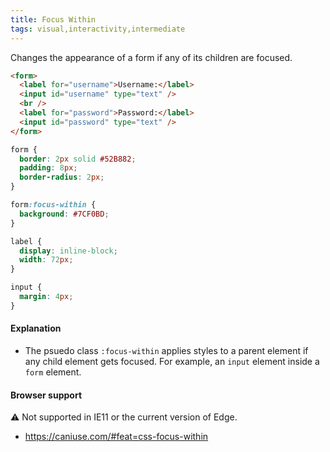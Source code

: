 ```yaml
---
title: Focus Within
tags: visual,interactivity,intermediate
---
```


Changes the appearance of a form if any of its children are focused.

```html
<form>
  <label for="username">Username:</label>
  <input id="username" type="text" />
  <br />
  <label for="password">Password:</label>
  <input id="password" type="text" />
</form>
```

```css
form {
  border: 2px solid #52B882;
  padding: 8px;
  border-radius: 2px;
}

form:focus-within {
  background: #7CF0BD;
}

label {
  display: inline-block;
  width: 72px;
}

input {
  margin: 4px;
}
```

#### Explanation

- The psuedo class `:focus-within` applies styles to a parent element if any child element gets focused. For example, an `input` element inside a `form` element.

#### Browser support

<span class="snippet__support-note">⚠️ Not supported in IE11 or the current version of Edge.</span>

- https://caniuse.com/#feat=css-focus-within
